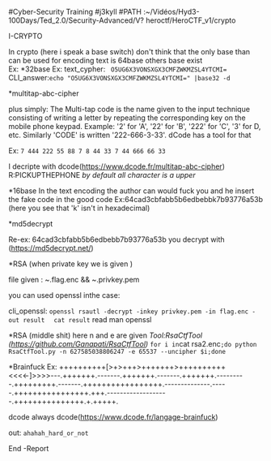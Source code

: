 #Cyber-Security Training
#j3kyll
#PATH :~/Vidéos/Hyd3-100Days/Ted_2.0/Security-Advanced/V? heroctf/HeroCTF_v1/crypto

I-CRYPTO

In crypto (here i speak a base switch) don't think that the only base than can be  used for encoding text is 64base 
others base exist  
Ex:
*32base
Ex:
text_cypher: ` O5UG6X3VONSXGX3CMFZWKMZSL4YTCMI=`
CLI_answer:`echo "O5UG6X3VONSXGX3CMFZWKMZSL4YTCMI=" |base32 -d`


*multitap-abc-cipher

plus simply:
The Multi-tap code is the name given to the input technique consisting of writing a letter by repeating the corresponding key on the mobile phone keypad. Example: '2' for 'A', '22' for 'B', '222' for 'C', '3' for D, etc. Similarly 'CODE' is written '222-666-3-33'. dCode has a tool for that

Ex:
`7 444 222 55 88 7 8 44 33 7 44 666 66 33 `

I decripte with dcode(https://www.dcode.fr/multitap-abc-cipher)
R:PICKUPTHEPHONE  *by default all character is a upper*

*16base
In the text encoding the author can would fuck you and he insert the fake code in the good code 
Ex:64cad3cbfabb5b6edbebbk7b93776a53b (here you see that 'k' isn't in hexadecimal)

*md5decrypt

Re-ex:
64cad3cbfabb5b6edbebb7b93776a53b 
you decrypt with (https://md5decrypt.net/)


*RSA (when private key we is given )

file given :
~.flag.enc
&&
~.privkey.pem

you can used openssl inthe case:

cli_openssl:
`openssl rsautl -decrypt -inkey privkey.pem -in flag.enc -out result ` 
` cat result` 
read man openssl

*RSA (middle shit) here  n and e are given
*Tool:RsaCtfTool (https://github.com/Ganapati/RsaCtfTool)*
` for i in `cat rsa2.enc`;do python RsaCtfTool.py -n 627585038806247 -e 65537 --uncipher $i;done` 

*Brainfuck
Ex:
++++++++++[>+>+++>+++++++>++++++++++<<<<-]>>>>---.+++++++.-------.+++++++.-------.+++++++.---------.+++++++++.-------.+++++++++++++++++.--------------.-----.++++++++++++++++.+++.-------------------.+++++++++++++++.+.+++++. 

 dcode always dcode(https://www.dcode.fr/langage-brainfuck)
 
out:
` ahahah_hard_or_not `




































End -Report
